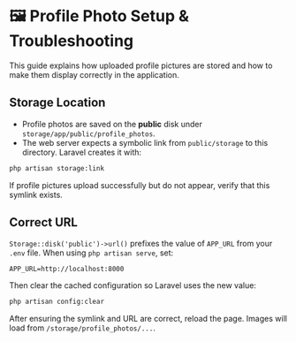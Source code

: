 # 🖼️ Profile Photo Setup & Troubleshooting

This guide explains how uploaded profile pictures are stored and how to make them display correctly in the application.

## Storage Location

- Profile photos are saved on the **public** disk under `storage/app/public/profile_photos`.
- The web server expects a symbolic link from `public/storage` to this directory. Laravel creates it with:

```bash
php artisan storage:link
```

If profile pictures upload successfully but do not appear, verify that this symlink exists.

## Correct URL

`Storage::disk('public')->url()` prefixes the value of `APP_URL` from your `.env` file. When using `php artisan serve`, set:

```env
APP_URL=http://localhost:8000
```

Then clear the cached configuration so Laravel uses the new value:

```bash
php artisan config:clear
```

After ensuring the symlink and URL are correct, reload the page. Images will load from `/storage/profile_photos/...`.
